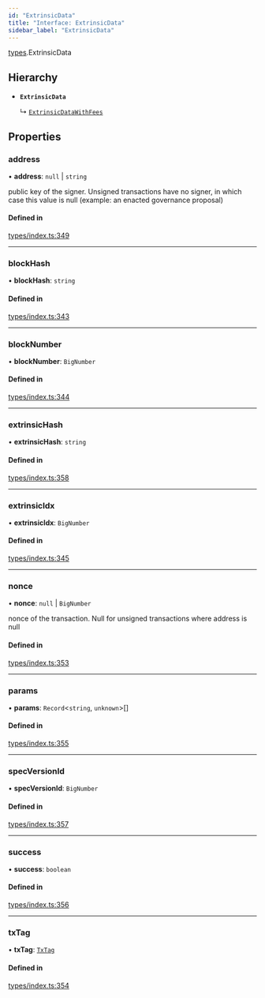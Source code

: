```yaml
---
id: "ExtrinsicData"
title: "Interface: ExtrinsicData"
sidebar_label: "ExtrinsicData"
---
```


[types](../../../modules/Types/Types.md).ExtrinsicData

## Hierarchy

- **`ExtrinsicData`**

  ↳ [`ExtrinsicDataWithFees`](../ExtrinsicDataWithFees/ExtrinsicDataWithFees.md)

## Properties

### address

• **address**: ``null`` \| `string`

public key of the signer. Unsigned transactions have no signer, in which case this value is null (example: an enacted governance proposal)

#### Defined in

[types/index.ts:349](https://github.com/PolymeshAssociation/polymesh-sdk/blob/95f248df/src/types/index.ts#L349)

___

### blockHash

• **blockHash**: `string`

#### Defined in

[types/index.ts:343](https://github.com/PolymeshAssociation/polymesh-sdk/blob/95f248df/src/types/index.ts#L343)

___

### blockNumber

• **blockNumber**: `BigNumber`

#### Defined in

[types/index.ts:344](https://github.com/PolymeshAssociation/polymesh-sdk/blob/95f248df/src/types/index.ts#L344)

___

### extrinsicHash

• **extrinsicHash**: `string`

#### Defined in

[types/index.ts:358](https://github.com/PolymeshAssociation/polymesh-sdk/blob/95f248df/src/types/index.ts#L358)

___

### extrinsicIdx

• **extrinsicIdx**: `BigNumber`

#### Defined in

[types/index.ts:345](https://github.com/PolymeshAssociation/polymesh-sdk/blob/95f248df/src/types/index.ts#L345)

___

### nonce

• **nonce**: ``null`` \| `BigNumber`

nonce of the transaction. Null for unsigned transactions where address is null

#### Defined in

[types/index.ts:353](https://github.com/PolymeshAssociation/polymesh-sdk/blob/95f248df/src/types/index.ts#L353)

___

### params

• **params**: `Record`<`string`, `unknown`\>[]

#### Defined in

[types/index.ts:355](https://github.com/PolymeshAssociation/polymesh-sdk/blob/95f248df/src/types/index.ts#L355)

___

### specVersionId

• **specVersionId**: `BigNumber`

#### Defined in

[types/index.ts:357](https://github.com/PolymeshAssociation/polymesh-sdk/blob/95f248df/src/types/index.ts#L357)

___

### success

• **success**: `boolean`

#### Defined in

[types/index.ts:356](https://github.com/PolymeshAssociation/polymesh-sdk/blob/95f248df/src/types/index.ts#L356)

___

### txTag

• **txTag**: [`TxTag`](../../../modules/Generated/Types/Types.md#txtag)

#### Defined in

[types/index.ts:354](https://github.com/PolymeshAssociation/polymesh-sdk/blob/95f248df/src/types/index.ts#L354)
